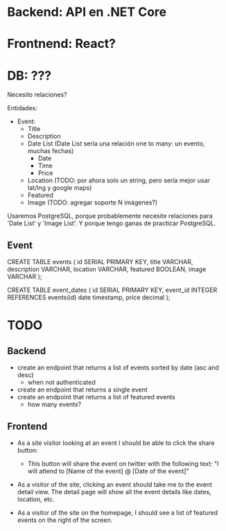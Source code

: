# Backend: API en .NET Core





# Frontnend: React?



# DB: ???

Necesito relaciones?

Entidades:
- Event:
  - Title
  - Description
  - Date List (Date List sería una relación one to many: un evento, muchas fechas)
    - Date
    - Time
    - Price
  - Location (TODO: por ahora solo un string, pero sería mejor usar lat/lng y google maps)
  - Featured
  - Image (TODO: agregar soporte N imágenes?)


Usaremos PostgreSQL, porque probablemente necesite relaciones para 'Date List' y 'Image List'. Y porque tengo ganas de practicar PostgreSQL.

## Event

CREATE TABLE events (
    id SERIAL PRIMARY KEY,
    title VARCHAR,
    description VARCHAR,
    location VARCHAR,
    featured BOOLEAN,
    image VARCHAR
);

CREATE TABLE event_dates (
    id SERIAL PRIMARY KEY,
    event_id INTEGER REFERENCES events(id)
    date timestamp,
    price decimal
);



# TODO

## Backend
- create an endpoint that returns a list of events sorted by date (asc and desc)
  - when not authenticated
- create an endpoint that returns a single event
- create an endpoint that returns a list of featured events
  - how many events?


## Frontend
- As a site visitor looking at an event I should be able to click the share button:
  - This button will share the event on twitter with the following text: "I will attend to [Name of the event] @ [Date of the event]"
  
- As a visitor of the site, clicking an event should take me to the event detail view. The detail page will show all the event details like dates, location, etc.

- As a visitor of the site on the homepage, I should see a list of featured events on the right of the screen.

